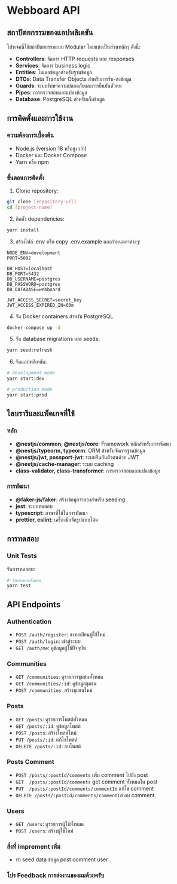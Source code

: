 # Webboard API


## สถาปัตยกรรมของแอปพลิเคชัน

โปรเจคนี้ใช้สถาปัตยกรรมแบบ Modular โดยแบ่งเป็นส่วนหลักๆ ดังนี้:

- **Controllers**: จัดการ HTTP requests และ responses
- **Services**: จัดการ business logic
- **Entities**: โมเดลข้อมูลสำหรับฐานข้อมูล
- **DTOs**: Data Transfer Objects สำหรับการรับ-ส่งข้อมูล
- **Guards**: ระบบรักษาความปลอดภัยและการยืนยันตัวตน
- **Pipes**: การตรวจสอบและแปลงข้อมูล
- **Database**: PostgreSQL สำหรับเก็บข้อมูล

## การติดตั้งและการใช้งาน

### ความต้องการเบื้องต้น
- Node.js (version 18 หรือสูงกว่า)
- Docker และ Docker Compose
- Yarn หรือ npm

### ขั้นตอนการติดตั้ง

1. Clone repository:
```bash
git clone [repository-url]
cd [project-name]
```

2. ติดตั้ง dependencies:
```bash
yarn install
```

3. สร้างไฟล์ .env หรือ copy .env.example และกำหนดค่าต่างๆ:
```env
NODE_ENV=development
PORT=5002

DB_HOST=localhost
DB_PORT=5432
DB_USERNAME=postgres
DB_PASSWORD=postgres
DB_DATABASE=webboard

JWT_ACCESS_SECRET=secret_key
JWT_ACCESS_EXPIRED_IN=60m
```

4. รัน Docker containers สำหรับ PostgreSQL
```bash
docker-compose up -d
```

5. รัน database migrations และ seeds:
```bash
yarn seed:refresh
```

6. รันแอปพลิเคชัน:
```bash
# development mode
yarn start:dev

# production mode
yarn start:prod
```

## ไลบรารีและแพ็คเกจที่ใช้

### หลัก
- **@nestjs/common, @nestjs/core**: Framework หลักสำหรับการพัฒนา
- **@nestjs/typeorm, typeorm**: ORM สำหรับจัดการฐานข้อมูล
- **@nestjs/jwt, passport-jwt**: ระบบยืนยันตัวตนด้วย JWT
- **@nestjs/cache-manager**: ระบบ caching
- **class-validator, class-transformer**: การตรวจสอบและแปลงข้อมูล

### การพัฒนา
- **@faker-js/faker**: สร้างข้อมูลจำลองสำหรับ seeding
- **jest**: ระบบทดสอบ
- **typescript**: ภาษาที่ใช้ในการพัฒนา
- **prettier, eslint**: เครื่องมือจัดรูปแบบโค้ด

## การทดสอบ

### Unit Tests
รันการทดสอบ:
```bash
# รันทดสอบทั้งหมด
yarn test

```

## API Endpoints

### Authentication
- `POST /auth/register`: ลงทะเบียนผู้ใช้ใหม่
- `POST /auth/login`: เข้าสู่ระบบ
- `GET /auth/me`: ดูข้อมูลผู้ใช้ปัจจุบัน

### Communities
- `GET /communities`: ดูรายการชุมชนทั้งหมด
- `GET /communities/:id`: ดูข้อมูลชุมชน
- `POST /communities`: สร้างชุมชนใหม่

### Posts
- `GET /posts`: ดูรายการโพสต์ทั้งหมด
- `GET /posts/:id`: ดูข้อมูลโพสต์
- `POST /posts`: สร้างโพสต์ใหม่
- `PUT /posts/:id`: แก้ไขโพสต์
- `DELETE /posts/:id`: ลบโพสต์

### Posts Comment
- `POST /posts/:postId/comments` เพิ่ม comment ไปยัง post
- `GET  /posts/:postId/comments` get comment ทั้งหมดใน post
- `PUT  /posts/:postId/comments/commentId` แก้ไข comment
- `DELETE /posts/:postId/comments/commentId` ลบ comment

### Users
- `GET /users`: ดูรายการผู้ใช้ทั้งหมด
- `POST /users`: สร้างผู้ใช้ใหม่


### สิ่งที่ imprement เพิ่ม
- ทำ seed data ข้อมูล post comment user

### โปร Feedback การส่งงานของผมด้วยครับ
